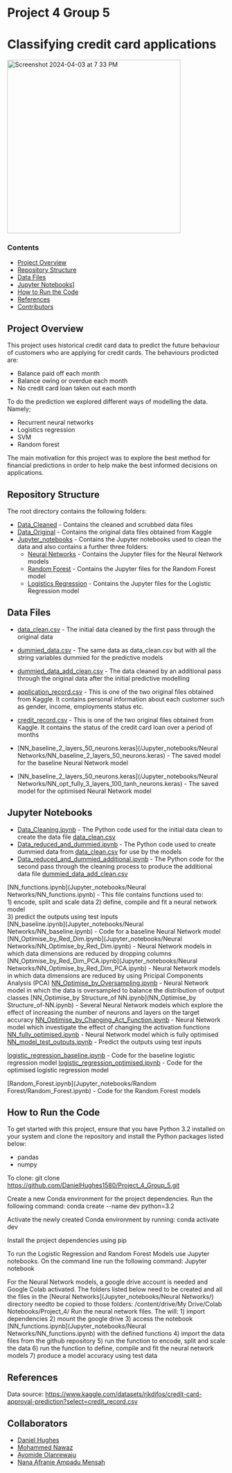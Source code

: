 # Project 4 Group 5

# Classifying credit card applications

<img width="400" alt="Screenshot 2024-04-03 at 7 33 PM" src="https://cdn.britannica.com/02/160902-050-B58BAD84/Credit-cards.jpg">


### Contents
- [Project Overview](#Project-Overview)
- [Repository Structure](#Repository-Structure)
- [Data Files](#Data-Files)  
- [Jupyter Notebooks](#Jupyter-Notebooks)]
- [How to Run the Code](#How-to-Run-the-Code)
- [References](#References)
- [Contributors](Contributors)

## Project Overview

This project uses historical credit card data to predict the future behaviour of customers who are applying for credit cards. The behaviours prodicted are:  

- Balance paid off each month
- Balance owing or overdue each month
- No credit card loan taken out each month

To do the prediction we explored different ways of modelling the data. Namely;

- Recurrent neural networks
- Logistics regression
- SVM
- Random forest

The main motivation for this project was to explore the best method for financial predictions in order to help make the best informed decisions on applications.

## Repository Structure  
The root directory contains the following folders:  
- [Data_Cleaned](Data_Cleaned) - Contains the cleaned and scrubbed data files
- [Data_Original](Data_Original) - Contains the original data files obtained from Kaggle
- [Jupyter_notebooks](Jupyter_notebooks) - Contains the Jupyter notebooks used to clean the data and also contains a further three folders:
    - [Neural Networks](Jupyter_notebooks/Neural-Networks) - Contains the Jupyter files for the Neural Network models
    - [Random Forest](Jupyter_notebooks/Random-Forest) - Contains the Jupyter files for the Random Forest model
    - [Logistics Regression](Jupyter_notebooks/Logistics-Regression) - Contains the Jupyter files for the Logistic Regression model 


## Data Files
- [data_clean.csv](Data_Cleaned/data_clean.csv) - The initial data cleaned by the first pass through the original data 
- [dummied_data.csv](Data_Cleaned/dummied_data.csv) - The same data as data_clean.csv but with all the string variables dummied for the predictive models
- [dummied_data_add_clean.csv](Data_Cleaned/dummied_data_add_clean.csv) - The data cleaned by an additional pass through the original data after the initial predictive modelling

- [application_record.csv](Data_originial/application_record.csv) - This is one of the two original files obtained from Kaggle. It contains personal information about each customer such as gender, income, employments status etc.
- [credit_record.csv](Data_originial/credit_record.csv) - This is one of the two original files obtained from Kaggle. It contains the status of the credit card loan over a period of months

- [NN_baseline_2_layers_50_neurons.keras](/Jupyter_notebooks/Neural Networks/NN_baseline_2_layers_50_neurons.keras) - The saved model for the baseline Neural Network model
- [NN_baseline_2_layers_50_neurons.keras](/Jupyter_notebooks/Neural Networks/NN_opt_fully_3_layers_100_tanh_neurons.keras) - The saved model for the optimised Neural Network model 


## Jupyter Notebooks
- [Data_Cleaning.ipynb](Data_Cleaning.ipynb) - The Python code used for the initial data clean to create the data file [data_clean.csv](Data_Cleaned/data_clean.csv)
- [Data_reduced_and_dummied.ipynb](Data_reduced_and_dummied.ipynb) - The Python code used to create dummied data from [data_clean.csv](Data_Cleaned/data_clean.csv) for use by the models
- [Data_reduced_and_dummied_additional.ipynb](Data_reduced_and_dummied_additional.ipynb) - The Python code for the second pass through the cleaning process to produce the additional data file [dummied_data_add_clean.csv](Data_Cleaned/dummied_data_add_clean.csv) 

[NN_functions.ipynb](Jupyter_notebooks/Neural Networks/NN_functions.ipynb) - This file contains functions used to:  
    1) encode, split and scale data
    2) define, compile and fit a neural network model  
    3) predict the outputs using test inputs  
[NN_baseline.ipynb](Jupyter_notebooks/Neural Networks/NN_baseline.ipynb) - Code for a baseline Neural Network model
[NN_Optimise_by_Red_Dim.ipynb](Jupyter_notebooks/Neural Networks/NN_Optimise_by_Red_Dim.ipynb) - Neural Network models in which data dimensions are reduced by dropping columns
[NN_Optimise_by_Red_Dim_PCA.ipynb](Jupyter_notebooks/Neural Networks/NN_Optimise_by_Red_Dim_PCA.ipynb) - Neural Network models in which data dimensions are reduced by using Pricipal Components Analysis (PCA)
[NN_Optimise_by_Oversampling.ipynb](NN_Optimise_by_Oversampling) - Neural Network model in which the data is oversampled to balance the distribution of output classes
[NN_Optimise_by Structure_of NN.ipynb](NN_Optimise_by Structure_of-NN.ipynb) - Several Neural Network models which explore the effect of increasing the number of neurons and layers on the target accuracy
[NN_Optimise_by_Changing_Act_Function.ipynb](NN_Optimise_by_Changing_Act_Function.ipynb) - Neural Network model which investigate the effect of changing the activation functions
[NN_fully_optimised.ipynb](NN_fully_optimised.ipynb) - Neural Network model which is fully optimised
[NN_model_test_outputs.ipynb](NN_model_test_outputs.ipynb) - Predict the outputs using test inputs

[logistic_regression_baseline.ipynb](Jupyter_notebooks/logistics-regression/logistic_regression_baseline.ipynb) - Code for the baseline logistic regression model
[logistic_regression_optimised.ipynb](Jupyter_notebooks/logistics-regression/logistic_regression_optimised.ipynb) - Code for the optimised logistic regression model

[Random_Forest.ipynb](Jupyter_notebooks/Random Forest/Random_Forest.ipynb) - Code for the Random Forest models


## How to Run the Code

To get started with this project, ensure that you have Python 3.2 installed on your system and clone the repository and install the Python packages listed below:
- pandas
- numpy

To clone:
    git clone https://github.com/DanielHughes1580/Project_4_Group_5.git

Create a new Conda environment for the project dependencies. Run the following command:
    conda create --name dev python=3.2

Activate the newly created Conda environment by running:
    conda activate dev

Install the project dependencies using pip

To run the Logistic Regression and Random Forest Models use Jupyter notebooks. On the command line run the following command:
    Jupyter notebook

For the Neural Network models, a google drive account is needed and Google Colab activated. The folders listed below need to be created and all the files in the [Neural Networks](Jupyter_notebooks/Neural Networks/) directory needto be copied to those folders:
/content/drive/My Drive/Colab Notebooks/Project_4/
Run the neural network files. The will:
    1) import dependencies
    2) mount the google drive
    3) access the notebook [NN_functions.ipynb](Jupyter_notebooks/Neural Networks/NN_functions.ipynb) with the defined functions
    4) import the data files from the github repository
    5) run the function to encode, split and scale the data
    6) run the function to define, compile and fit the neural network models
    7) produce a model accuracy using test data


## References
Data source:
https://www.kaggle.com/datasets/rikdifos/credit-card-approval-prediction?select=credit_record.csv

## Collaborators
- [Daniel Hughes](DanielHughes1580)
- [Mohammed Nawaz](https://github.com/MoNawaz101)
- [Ayomide Olanrewaju](Edimayo5)
- [Nana Afranie Ampadu Mensah](Mendev95)














